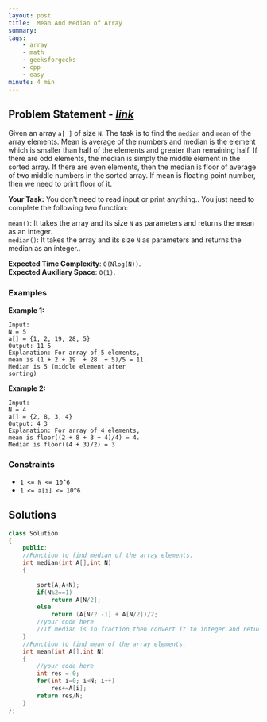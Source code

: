 ```yaml
---
layout: post
title:  Mean And Median of Array 
summary:
tags:
    - array
    - math
    - geeksforgeeks
    - cpp
    - easy
minute: 4 min
---
```


## Problem Statement - [*link*](https://practice.geeksforgeeks.org/problems/mean-and-median-1587115620/1/)  

Given an array `a[ ]` of size `N`. The task is to find the `median` and `mean` of the array elements. Mean is average of the numbers and median is the element which is smaller than half of the elements and greater than remaining half.  If there are odd elements, the median is simply the middle element in the sorted array. If there are even elements, then the median is floor of average of two middle numbers in the sorted array. If mean is floating point number, then we need to print floor of it.


**Your Task:** 
You don't need to read input or print anything.. You just need to complete the following two function:   

`mean()`: It takes the array and its size `N` as parameters and returns the mean as an integer.   
`median()`: It takes the array and its size `N` as parameters and returns the median as an integer..

**Expected Time Complexity**: `O(Nlog(N))`.     
**Expected Auxiliary Space**: `O(1)`.


### Examples

**Example 1:**   
```
Input:
N = 5
a[] = {1, 2, 19, 28, 5}
Output: 11 5
Explanation: For array of 5 elements,
mean is (1 + 2 + 19  + 28  + 5)/5 = 11.
Median is 5 (middle element after 
sorting)
```

**Example 2:**   
```
Input:
N = 4
a[] = {2, 8, 3, 4}
Output: 4 3
Explanation: For array of 4 elements,
mean is floor((2 + 8 + 3 + 4)/4) = 4.
Median is floor((4 + 3)/2) = 3
```

### Constraints

+ `1 <= N <= 10^6`
+ `1 <= a[i] <= 10^6`

## Solutions

```cpp
class Solution
{
    public:
    //Function to find median of the array elements.
    int median(int A[],int N)
    {
        
        sort(A,A+N);
        if(N%2==1)
            return A[N/2];
        else
            return (A[N/2 -1] + A[N/2])/2;
        //your code here
        //If median is in fraction then convert it to integer and return
    }
    //Function to find mean of the array elements.
    int mean(int A[],int N)
    {
        //your code here
        int res = 0;
        for(int i=0; i<N; i++)
            res+=A[i];
        return res/N;
    }
};
```

